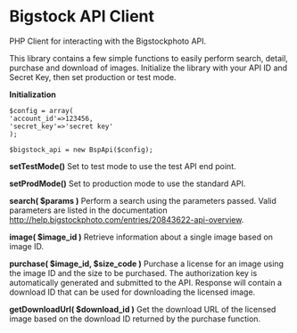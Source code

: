 Bigstock API Client
===================

PHP Client for interacting with the Bigstockphoto API.

This library contains a few simple functions to easily perform search, detail, purchase and download of images. Initialize the library with your API ID and Secret Key, then set production or test mode.


**Initialization**

    $config = array(
	'account_id'=>123456, 
	'secret_key'=>'secret key'
	);

    $bigstock_api = new BspApi($config);

**setTestMode()**
Set to test mode to use the test API end point.

**setProdMode()**
Set to production mode to use the standard API.

**search( $params )**
Perform a search using the parameters passed. Valid parameters are listed in the documentation http://help.bigstockphoto.com/entries/20843622-api-overview.

**image( $image_id )**
Retrieve information about a single image based on image ID.

**purchase( $image_id, $size_code )**
Purchase a license for an image using the image ID and the size to be purchased. The authorization key is automatically generated and submitted to the API. Response will contain a download ID that can be used for downloading the licensed image.

**getDownloadUrl( $download_id )**
Get the download URL of the licensed image based on the download ID returned by the purchase function.

